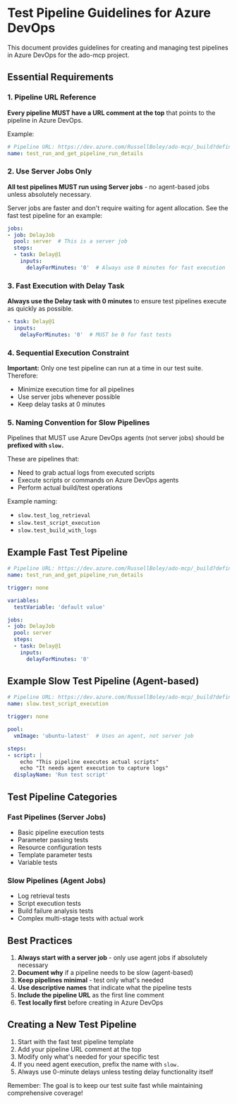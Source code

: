 # Test Pipeline Guidelines for Azure DevOps

This document provides guidelines for creating and managing test pipelines in Azure DevOps for the ado-mcp project.

## Essential Requirements

### 1. Pipeline URL Reference
**Every pipeline MUST have a URL comment at the top** that points to the pipeline in Azure DevOps.

Example:
```yaml
# Pipeline URL: https://dev.azure.com/RussellBoley/ado-mcp/_build?definitionId=59
name: test_run_and_get_pipeline_run_details
```

### 2. Use Server Jobs Only
**All test pipelines MUST run using Server jobs** - no agent-based jobs unless absolutely necessary.

Server jobs are faster and don't require waiting for agent allocation. See the fast test pipeline for an example:

```yaml
jobs:
- job: DelayJob
  pool: server  # This is a server job
  steps:
  - task: Delay@1
    inputs:
      delayForMinutes: '0'  # Always use 0 minutes for fast execution
```

### 3. Fast Execution with Delay Task
**Always use the Delay task with 0 minutes** to ensure test pipelines execute as quickly as possible.

```yaml
- task: Delay@1
  inputs:
    delayForMinutes: '0'  # MUST be 0 for fast tests
```

### 4. Sequential Execution Constraint
**Important:** Only one test pipeline can run at a time in our test suite. Therefore:
- Minimize execution time for all pipelines
- Use server jobs whenever possible
- Keep delay tasks at 0 minutes

### 5. Naming Convention for Slow Pipelines
Pipelines that MUST use Azure DevOps agents (not server jobs) should be **prefixed with `slow.`**

These are pipelines that:
- Need to grab actual logs from executed scripts
- Execute scripts or commands on Azure DevOps agents
- Perform actual build/test operations

Example naming:
- `slow.test_log_retrieval`
- `slow.test_script_execution`
- `slow.test_build_with_logs`

## Example Fast Test Pipeline

```yaml
# Pipeline URL: https://dev.azure.com/RussellBoley/ado-mcp/_build?definitionId=59
name: test_run_and_get_pipeline_run_details

trigger: none

variables:
  testVariable: 'default value'

jobs:
- job: DelayJob
  pool: server
  steps:
  - task: Delay@1
    inputs:
      delayForMinutes: '0'
```

## Example Slow Test Pipeline (Agent-based)

```yaml
# Pipeline URL: https://dev.azure.com/RussellBoley/ado-mcp/_build?definitionId=123
name: slow.test_script_execution

trigger: none

pool:
  vmImage: 'ubuntu-latest'  # Uses an agent, not server job

steps:
- script: |
    echo "This pipeline executes actual scripts"
    echo "It needs agent execution to capture logs"
  displayName: 'Run test script'
```

## Test Pipeline Categories

### Fast Pipelines (Server Jobs)
- Basic pipeline execution tests
- Parameter passing tests
- Resource configuration tests
- Template parameter tests
- Variable tests

### Slow Pipelines (Agent Jobs)
- Log retrieval tests
- Script execution tests
- Build failure analysis tests
- Complex multi-stage tests with actual work

## Best Practices

1. **Always start with a server job** - only use agent jobs if absolutely necessary
2. **Document why** if a pipeline needs to be slow (agent-based)
3. **Keep pipelines minimal** - test only what's needed
4. **Use descriptive names** that indicate what the pipeline tests
5. **Include the pipeline URL** as the first line comment
6. **Test locally first** before creating in Azure DevOps

## Creating a New Test Pipeline

1. Start with the fast test pipeline template
2. Add your pipeline URL comment at the top
3. Modify only what's needed for your specific test
4. If you need agent execution, prefix the name with `slow.`
5. Always use 0-minute delays unless testing delay functionality itself

Remember: The goal is to keep our test suite fast while maintaining comprehensive coverage!